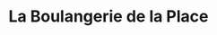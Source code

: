 ---
title: "La Boulangerie de la Place"
url: /saint-leonard-de-noblat/la-boulangerie-de-la-place/
shop: boulangerie
---